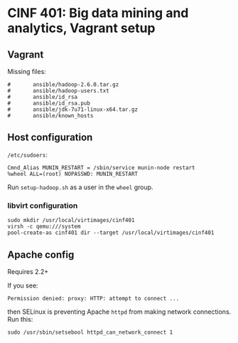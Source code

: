 # CINF 401: Big data mining and analytics, Vagrant setup

## Vagrant

Missing files:

```
#       ansible/hadoop-2.6.0.tar.gz
#       ansible/hadoop-users.txt
#       ansible/id_rsa
#       ansible/id_rsa.pub
#       ansible/jdk-7u71-linux-x64.tar.gz
#       ansible/known_hosts
```

## Host configuration

`/etc/sudoers`:

```
Cmnd_Alias MUNIN_RESTART = /sbin/service munin-node restart
%wheel ALL=(root) NOPASSWD: MUNIN_RESTART
```

Run `setup-hadoop.sh` as a user in the `wheel` group.

### libvirt configuration

```
sudo mkdir /usr/local/virtimages/cinf401
virsh -c qemu:///system
pool-create-as cinf401 dir --target /usr/local/virtimages/cinf401
```


## Apache config

Requires 2.2+

If you see:

```
Permission denied: proxy: HTTP: attempt to connect ...
```

then SELinux is preventing Apache `httpd` from making network connections. Run this:

```
sudo /usr/sbin/setsebool httpd_can_network_connect 1
```


